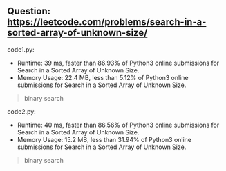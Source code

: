 ## Question: https://leetcode.com/problems/search-in-a-sorted-array-of-unknown-size/

code1.py:
* Runtime: 39 ms, faster than 86.93% of Python3 online submissions for Search in a Sorted Array of Unknown Size.
* Memory Usage: 22.4 MB, less than 5.12% of Python3 online submissions for Search in a Sorted Array of Unknown Size.
> binary search

code2.py:
* Runtime: 40 ms, faster than 86.56% of Python3 online submissions for Search in a Sorted Array of Unknown Size.
* Memory Usage: 15.2 MB, less than 31.94% of Python3 online submissions for Search in a Sorted Array of Unknown Size.
> binary search